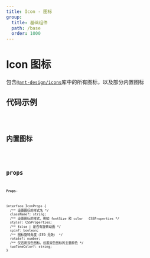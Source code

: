 ```yaml
---
title: Icon - 图标
group:
  title: 基础组件
  path: /base
  order: 1000
--- 
```


<!-- 样式 -->

# Icon 图标

包含[`@ant-design/icons`](https://ant.design/components/icon-cn)库中的所有图标，以及部分内置图标

## 代码示例

<code src="./icon-demo.tsx"/>

## 内置图标

<code src="./icon-demo3.tsx" inline />

## props

**`Props`**-
```tsx | pure
interface IconProps {
  /** 设置图标的样式名 */
  className?: string;
  /** 设置图标的样式，例如 fontSize 和 color	CSSProperties */
  style?: CSSProperties;
  /** false | 是否有旋转动画 */
  spin?: boolean;
  /** 图标旋转角度（IE9 无效） */
  rotate?: number;
  /** 仅适用双色图标。设置双色图标的主要颜色 */
  twoToneColor?: string;
}
```
